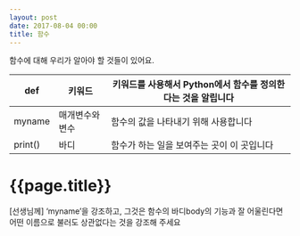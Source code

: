 ```yaml
---
layout: post
date: 2017-08-04 00:00
title: 함수 
---
```


<div id="ppt" markdown="1">

함수에 대해 우리가 알아야 할 것들이 있어요.

| def     | 키워드          | 키워드를 사용해서 Python에서 함수를 정의한다는 것을 알립니다 |
|---------|-----------------|--------------------------------------------------------------|
| myname  | 매개변수와 변수 | 함수의 값을 나타내기 위해 사용합니다                         |
| print() | 바디            | 함수가 하는 일을 보여주는 곳이 이 곳입니다                   |



</div>

<div id="desc" markdown="1">

# {{page.title}}

<div class="teachers">
[선생님께]
‘myname’을 강조하고, 그것은 함수의 바디body의 기능과 잘 어울린다면 어떤 이름으로 불러도 상관없다는 것을 강조해 주세요
</div>

</div>

